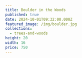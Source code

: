 ```yaml
---
title: Boulder in the Woods
published: true
date: 2024-10-01T09:32:00.000Z
featured_image: /img/boulder.jpg
collections:
  - trees-and-woods
height: 20
width: 16
price: 750
---
```

